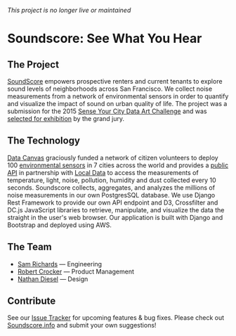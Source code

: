 *This project is no longer live or maintained*

# Soundscore: See What You Hear

## The Project
[SoundScore](http://www.soundscore.info/) empowers prospective renters and current tenants to explore sound levels of neighborhoods across San Francisco. We collect noise measurements from a network of environmental sensors in order to quantify and visualize the impact of sound on urban quality of life. The project was a submission for the 2015 [Sense Your City Data Art Challenge](http://datacanvas.org/sense-your-city/) and was [selected for exhibition](http://www.swissnexsanfrancisco.org/media/latest-news/dataartchallengewinners/) by the grand jury.

## The Technology
[Data Canvas](http://datacanvas.org/) graciously funded a network of citizen volunteers to deploy 100 [environmental sensors](http://datacanvas.org/sense-your-city/diy-sensor-info/) in 7 cities across the world and provides a [public API](http://map.datacanvas.org/#!/data) in partnership with [Local Data](http://localdata.com/) to access the measurements of temperature, light, noise, pollution, humidity and dust collected every 10 seconds. Soundscore collects, aggregates, and analyzes the millions of noise measurements in our own PostgresSQL database. We use Django Rest Framework to provide our own API endpoint and D3, Crossfilter and DC.js JavaScript libraries to retrieve, manipulate, and visualize the data the straight in the user's web browser. Our application is built with Django and Bootstrap and deployed using AWS.

## The Team
* [Sam Richards](https://www.linkedin.com/in/sambrichards/en) — Engineering
* [Robert Crocker](https://www.linkedin.com/in/robertcrocker/en) — Product Management
* [Nathan Diesel](https://www.linkedin.com/in/nathandiesel/en) — Design

## Contribute
See our [Issue Tracker](https://github.com/sbrichards/datacanvas/issues) for upcoming features & bug fixes. Please check out [Soundscore.info](http://www.soundscore.info/) and submit your own suggestions!
